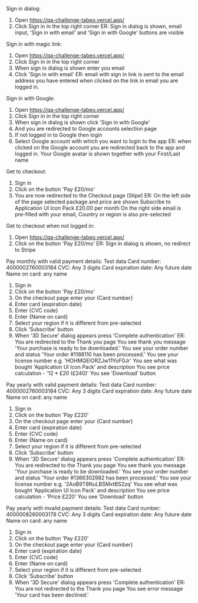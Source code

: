 Sign in dialog:

1. Open https://qa-challenge-tabeo.vercel.app/
2. Click Sign in in the top right corner
   ER: Sign in dialog is shown,
   email input, 'Sign in with email' and 'Sign in with Google' buttons are visible

Sign in with magic link:

1. Open https://qa-challenge-tabeo.vercel.app/
2. Click Sign in in the top right corner
3. When sign in dialog is shown enter you email
4. Click 'Sign in with email'
   ER: email with sign in link is sent to the email address you have entered
   when clicked on the link in email you are logged in.

Sign in with Google:

1. Open https://qa-challenge-tabeo.vercel.app/
2. Click Sign in in the top right corner
3. When sign in dialog is shown click 'Sign in with Google'
4. And you are redirected to Google accounts selection page
5. If not logged in to Google then login
6. Select Google account with which you want to login to the app
   ER: when clicked on the Google account you are redirected back to the app and logged in.
   Your Google avatar is shown together with your First/Last name

Get to checkout:

1. Sign in
2. Click on the button 'Pay £20/mo'
3. You are now redirected to the Checkout page (Stipe)
   ER: On the left side of the page selected package and price are shown
   Subscribe to Application UI Icon Pack
   £20.00 per month
   On the right side email is pre-filled with your email, Country or region is also pre-selected

Get to checkout when not logged in:

1. Open https://qa-challenge-tabeo.vercel.app/
2. Click on the button 'Pay £20/mo'
   ER: Sign in dialog is shown, no redirect to Stripe

Pay monthly with valid payment details:
Test data
Card number: 4000002760003184
CVC: Any 3 digits
Card expiration date: Any future date
Name on card: any name

1. Sign in
2. Click on the button 'Pay £20/mo'
3. On the checkout page enter your {Card number}
4. Enter card {expiration date}
5. Enter {CVC code}
6. Enter {Name on card}
7. Select your region if it is different from pre-selected
8. Click 'Subscribe' button
9. When '3D Secure' dialog appears press 'Complete authentication'
   ER: You are redirected to the Thank you page
   You see thank you message 'Your purchase is ready to be downloaded.'
   You see your order number and status 'Your order #1188110 has been processed.'
   You see your license number e.g. 'HOHMQEIORZJw11YoF0Jr'
   You see what was bought 'Application UI Icon Pack' and description
   You see price calculation - '12 \* £20 (£240)'
   You see 'Download' button

Pay yearly with valid payment details:
Test data
Card number: 4000002760003184
CVC: Any 3 digits
Card expiration date: Any future date
Name on card: any name

1. Sign in
2. Click on the button 'Pay £220'
3. On the checkout page enter your {Card number}
4. Enter card {expiration date}
5. Enter {CVC code}
6. Enter {Name on card}
7. Select your region if it is different from pre-selected
8. Click 'Subscribe' button
9. When '3D Secure' dialog appears press 'Complete authentication'
   ER: You are redirected to the Thank you page
   You see thank you message 'Your purchase is ready to be downloaded.'
   You see your order number and status 'Your order #1366302982 has been processed.'
   You see your license number e.g. '2AoB9T8NuLBSMxtBS2zq'
   You see what was bought 'Application UI Icon Pack' and description
   You see price calculation - 'Price £220'
   You see 'Download' button

Pay yearly with invalid payment details:
Test data
Card number: 4000008260003178
CVC: Any 3 digits
Card expiration date: Any future date
Name on card: any name

1. Sign in
2. Click on the button 'Pay £220'
3. On the checkout page enter your {Card number}
4. Enter card {expiration date}
5. Enter {CVC code}
6. Enter {Name on card}
7. Select your region if it is different from pre-selected
8. Click 'Subscribe' button
9. When '3D Secure' dialog appears press 'Complete authentication'
   ER: You are not redirected to the Thank you page
   You see error message 'Your card has been declined.'
